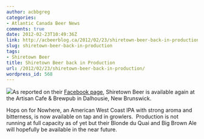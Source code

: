 ```yaml
---
author: acbbgreg
categories:
- Atlantic Canada Beer News
comments: true
date: 2012-02-23T10:49:36Z
link: http://acbeerblog.ca/2012/02/23/shiretown-beer-back-in-production/
slug: shiretown-beer-back-in-production
tags:
- Shiretown Beer
title: Shiretown Beer back in Production
url: /2012/02/23/shiretown-beer-back-in-production/
wordpress_id: 568
---
```


[![](http://acbeerblog.ca/wp-content/uploads/2012/02/shiretown2.jpg)](http://acbeerblog.ca/wp-content/uploads/2012/02/shiretown2.jpg)As reported on their [Facebook page](http://www.facebook.com/shiretown), Shiretown Beer is available again at the Artisan Cafe & Brewpub in Dalhousie, New Brunswick.

Hops on for Nowhere, an American West Coast IPA with strong aroma and bitterness, is now available on tap and in growlers.  Production is not running at full capacity as of yet but their Blonde du Quai and Big Brown Ale will hopefully be available in the near future.


###### 
